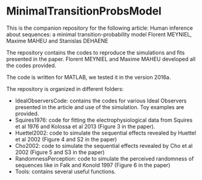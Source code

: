 # MinimalTransitionProbsModel

This is the companion repository for the following article:
Human inference about sequences: a minimal transition-probability model
Florent MEYNIEL, Maxime MAHEU and Stanislas DEHAENE

The repository contains the codes to reproduce the simulations and fits presented in the paper.
Florent MEYNIEL and Maxime MAHEU developed all the codes provided. 

The code is written for MATLAB, we tested it in the version 2016a.

The repository is organized in different folders:
- IdealObserversCode: contains the codes for various Ideal Observers presented in the article and use of the simulation. Toy examples are provided.
- Squires1976: code for fitting the electrophysiological data from Squires et al 1976 and Kolossa et al 2013 (Figure 3 in the paper).
- Huettel2002: code to simulate the sequential effects revealed by Huettel et al 2002 (Figure 4 and S2 in the paper)
- Cho2002: code to simulate the sequential effects revealed by Cho et al 2002 (Figure 5 and S3 in the paper)
- RandomnessPerception: code to simulate the perceived randomness of sequences like in Falk and Konold 1997 (Figure 6 in the paper)
- Tools: contains several useful functions.


